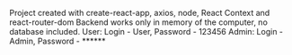 Project created  with create-react-app, axios, node, React Context and react-router-dom
Backend works only in memory of the computer, no database included.
User: Login - User, Password - 123456
Admin: Login - Admin, Password - ******
